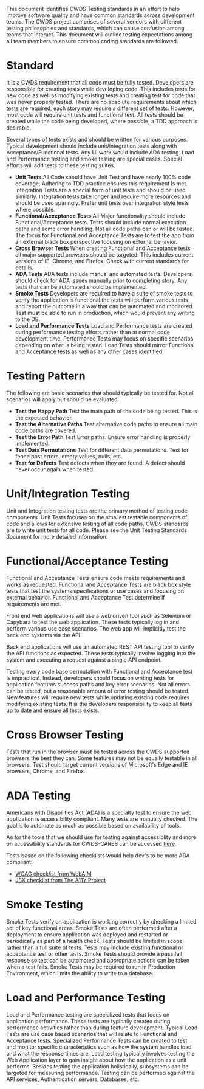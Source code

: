 This document identifies CWDS Testing standards in an effort to help improve software quality and have common standards across development teams. The CWDS project comprises of several vendors with different testing philosophies and standards, which can cause confusion among teams that interact. This document will outline testing expectations among all team members to ensure common coding standards are followed.

# Standard
It is a CWDS requirement that all code must be fully tested. Developers are responsible for creating tests while developing code. This includes tests for new code as well as modifying existing tests and creating test for code that was never properly tested. There are no absolute requirements about which tests are required, each story may require a different set of tests. However, most code will require unit tests and functional test. All tests should be created while the code being developed, where possible, a TDD approach is desirable.

Several types of tests exists and should be written for various purposes. Typical development should include unit/integration tests along with Acceptance/Functional tests. Any UI work would include ADA testing. Load and Performance testing and smoke testing are special cases. Special efforts will add tests to these testing suites.

* **Unit Tests** All Code should have Unit Test and have nearly 100% code coverage. Adhering to TDD practice ensures this requirement is met. Integration Tests are a special form of unit tests and should be used similarly. Integration tests take longer and require more resources and should be used sparingly. Prefer unit tests over integration style tests where possible.
* **Functional/Acceptance Tests** All Major functionality should include Functional/Acceptance tests. Tests should include normal execution paths and some error handling. Not all code paths can or will be tested. The focus for Functional and Acceptance Tests are to test the app from an external black box perspective focusing on external behavior.
* **Cross Browser Tests** When creating Functional and Acceptance tests, all major supported browsers should be targeted. This includes current versions of IE, Chrome, and Firefox. Check with current standards for details.
* **ADA Tests** ADA tests include manual and automated tests. Developers should check for ADA issues manually prior to completing story. Any tests that can be automated should be implemented.
* **Smoke Tests** Developers are required to have a suite of smoke tests to verify the application is functional.the tests will perform various tests and report the outcome in a way that can be automated and monitored. Test must be able to run in production, which would prevent any writing to the DB.
* **Load and Performance Tests** Load and Performance tests are created during performance testing efforts rather than at normal code development time. Performance Tests may focus on specific scenarios depending on what is being tested. Load Tests should mirror Functional and Acceptance tests as well as any other cases identified.

# Testing Pattern
The following are basic scenarios that should typically be tested for. Not all scenarios will apply but should be evaluated.
* **Test the Happy Path** Test the main path of the code being tested. This is the expected behavior.
* **Test the Alternative Paths** Test alternative code paths to ensure all main code paths are covered.
* **Test the Error Path** Test Error paths. Ensure error handling is properly implemented.
* **Test Data Permutations** Test for different data permutations. Test for fence post errors, empty values, nulls, etc.
* **Test for Defects** Test defects when they are found. A defect should never occur again when tested.

# Unit/Integration Testing
Unit and Integration testing tests are the primary method of testing code components. Unit Tests focuses on the smallest testable components of code and allows for extensive testing of all code paths. CWDS standards are to write unit tests for all code. Please see the Unit Testing Standards document for more detailed information.

# Functional/Acceptance Testing
Functional and Acceptance Tests ensure code meets requirements and works as requested. Functional and Acceptance Tests are black box style tests that test the systems specifications or use cases and focusing on external behavior. Functional and Acceptance Test determine if requirements are met.

Front end  web applications will use a web driven tool such as Selenium or Capybara to test the web application. These tests typically log in and perform various use case scenarios. The web app will implicitly test the back end systems via the API.

Back end applications will use an automated REST API testing tool to verify the API functions as expected. These tests typically involve logging into the system and executing a request against a single API endpoint.

Testing every code base permutation with Functional and Acceptance test is impractical. Instead, developers should focus on writing tests for application features success paths and key error scenarios. Not all errors can be tested, but a reasonable amount of error testing should be tested. New features will require new tests while updating existing code requires modifying existing tests. It is the developers responsibility to keep all tests up to date and ensure all tests exists.

# Cross Browser Testing
Tests that run in the browser must be tested across the CWDS supported browsers the best they can.
 Some features may not be equally testable in all browsers.
Test should target current versions of Microsoft's Edge and IE browsers, Chrome, and Firefox.

# ADA Testing
Americans with Disabilities Act (ADA) is a specialty test to ensure the web application is accessibility compliant. Many tests are manually checked. The goal is to automate as much as possible based on availability of tools.

As for the tools that we should use for testing against accessiblity and more on accessibility standards for CWDS-CARES can be accessed [here](https://github.com/ca-cwds/research-design/wiki/Accessible-Design).

Tests based on the following checklists would help dev's to be more ADA compliant:
* [WCAG checklist from WebAIM](https://webaim.org/standards/wcag/checklist)
* [JSX checklist from The A11Y Project](https://a11yproject.com/checklist.html)


# Smoke Testing
Smoke Tests verify an application is working correctly by checking a limited set of key functional areas. Smoke Tests are often performed after a deployment to ensure application was deployed and restarted or periodically as part of a health check. Tests should be limited in scope rather than a full suite of tests. Tests may include existing functional or acceptance test or other tests. Smoke Tests should provide a pass fail response so test can be automated and appropriate actions can be taken when a test fails. Smoke Tests may be required to run in Production Environment, which limits the ability to write to a database.

# Load and Performance Testing
Load and Performance testing are specialized tests that focus on application performance. These tests are typically created during performance activities rather than during feature development. Typical Load Tests are use case based scenarios that will relate to Functional and Acceptance tests. Specialized Performance Tests can be created to test and monitor specific characteristics such as how the system handles load and what the response times are. Load testing typically involves testing the Web Application layer to gain insight about how the application as a unit performs. Besides testing the application holistically, subsystems can be targeted for measuring performance. Testing can be performed against the API services, Authentication servers, Databases, etc.
